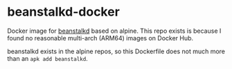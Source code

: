 # beanstalkd-docker

Docker image for [beanstalkd](https://github.com/beanstalkd/beanstalkd/) based on alpine. This repo exists is because I found no reasonable multi-arch (ARM64) images on Docker Hub.

beanstalkd exists in the alpine repos, so this Dockerfile does not much more than an `apk add beanstalkd`.
